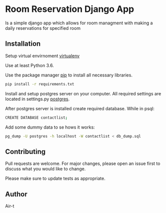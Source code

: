 # Room Reservation Django App

Is a simple django app which allows for room managment with making a daily reservations for specified room


## Installation

Setup virtual envirnoment [virtualenv](https://virtualenv.pypa.io/en/latest/installation/)

Use at least Python 3.6.

Use the package manager [pip](https://pip.pypa.io/en/stable/) to install all necessary libraries.

```bash
pip install -r requirements.txt
```

Install and setup postgres server on your computer. All required settings are located in settings.py [postgres](https://www.postgresql.org/docs/11/tutorial-install.html).

After postgres server is installed create required database. While in psql:

```bash
CREATE DATABASE contactlist;
```

Add some dummy data to se hows it works:
```bash
pg_dump -U postgres -h localhost -W contactlist < db_dump.sql
```

## Contributing
Pull requests are welcome. For major changes, please open an issue first to discuss what you would like to change.

Please make sure to update tests as appropriate.

## Author

Air-t
